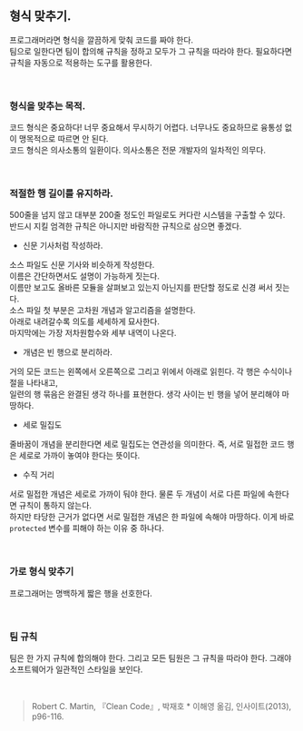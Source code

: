 ## 형식 맞추기.

프로그래머라면 형식을 깔끔하게 맞춰 코드를 짜야 한다. <br>
팀으로 일한다면 팀이 합의해 규칙을 정하고 모두가 그 규칙을 따라야 한다. 필요하다면 규칙을 자동으로 적용하는 도구를 활용한다.

<br>

### 형식을 맞추는 목적.

코드 형식은 중요하다! 너무 중요해서 무시하기 어렵다. 너무나도 중요하므로 융통성 없이 맹목적으로 따르면 안 된다. <br>
코드 형식은 의사소통의 일환이다. 의사소통은 전문 개발자의 일차적인 의무다.

<br>

### 적절한 행 길이를 유지하라.

500줄을 넘지 않고 대부분 200줄 정도인 파일로도 커다란 시스템을 구출할 수 있다. <br>
반드시 지킬 엄격한 규칙은 아니지만 바람직한 규칙으로 삼으면 좋겠다. <br>

* 신문 기사처럼 작성하라. <br>

소스 파일도 신문 기사와 비슷하게 작성한다. <br>
이름은 간단하면서도 설명이 가능하게 짓는다. <br>
이름만 보고도 올바른 모듈을 살펴보고 있는지 아닌지를 판단할 정도로 신경 써서 짓는다. <br>
소스 파일 첫 부분은 고차원 개념과 알고리즘을 설명한다. <br>
아래로 내려갈수록 의도를 세세하게 묘사한다. <br>
마지막에는 가장 저차원함수와 세부 내역이 나온다. <br>

* 개념은 빈 행으로 분리하라. <br>

거의 모든 코드는 왼쪽에서 오른쪽으로 그리고 위에서 아래로 읽힌다. 각 행은 수식이나 절을 나타내고, <br>
일련의 행 묶음은 완결된 생각 하나를 표현한다. 생각 사이는 빈 행을 넣어 분리해야 마땅하다. <br>

* 세로 밀집도 <br>

줄바꿈이 개념을 분리한다면 세로 밀집도는 연관성을 의미한다. 즉, 서로 밀접한 코드 행은 세로로 가까이 놓여야 한다는 뜻이다. <br>

* 수직 거리 <br>

서로 밀접한 개념은 세로로 가까이 둬야 한다. 물론 두 개념이 서로 다른 파일에 속한다면 규칙이 통하지 않는다. <br>
하지만 타당한 근거가 없다면 서로 밀접한 개념은 한 파일에 속해야 마땅하다. 이게 바로 `protected` 변수를 피해야 하는 이유 중 하나다.<br>

<br>

### 가로 형식 맞추기 

프로그래머는 명백하게 짧은 행을 선호한다.

<br>

### 팀 규칙

팀은 한 가지 규칙에 합의해야 한다. 그리고 모든 팀원은 그 규칙을 따라야 한다. 그래야 소프트웨어가 일관적인 스타일을 보인다.

<br>

> Robert C. Martin, 『Clean Code』, 박재호 * 이해영 옮김, 인사이트(2013), p96-116.